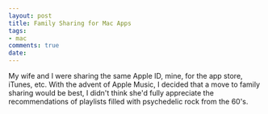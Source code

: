 ```yaml
---
layout: post
title: Family Sharing for Mac Apps
tags:
- mac
comments: true
date: 
---
```


My wife and I were sharing the same Apple ID, mine, for the app store, iTunes, etc. With the advent of Apple Music, I decided that a move to family sharing would be best, I didn't think she'd fully appreciate the recommendations of playlists filled with psychedelic rock from the 60's. 
